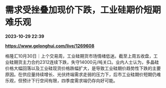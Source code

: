 # 需求受挫叠加现价下跌，工业硅期价短期难乐观

**2023-10-29 22:39**

**https://www.gelonghui.com/live/1269608**

格隆汇10月30日｜上个交易周，工业硅期货市场情绪低迷。截至上周五收盘，工业硅期货主力合约2312连续下跌，失守14000元/吨关口。业内人士认为，多晶硅价格大幅回落以及工业硅现货价格跌幅扩大，是导致工业硅期价趋势性下跌的主要原因。在供应量持续增长、光伏终端需求走弱的压力下，后市工业硅期价短期仍难乐观，但预计下行空间有限，四季度需求端仍存向好可能。